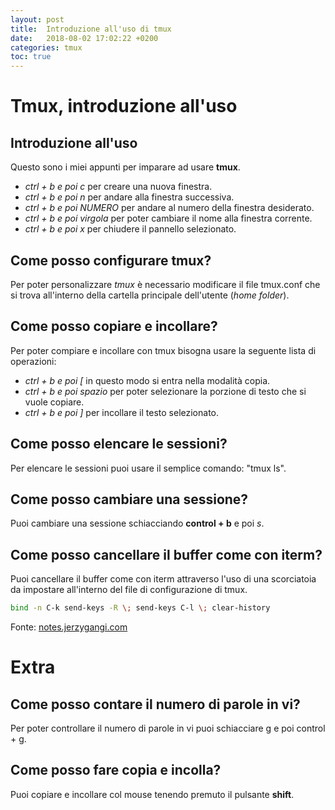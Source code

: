```yaml
---
layout: post
title:  Introduzione all'uso di tmux
date:   2018-08-02 17:02:22 +0200
categories: tmux
toc: true
---
```


# Tmux, introduzione all'uso

## Introduzione all'uso

Questo sono i miei appunti per imparare ad usare **tmux**.

- *ctrl + b e poi c* per creare una nuova finestra.
- *ctrl + b e poi n* per andare alla finestra successiva.
- *ctrl + b e poi NUMERO* per andare al numero della finestra desiderato.
- *ctrl + b e poi virgola* per poter cambiare il nome alla finestra corrente.
- *ctrl + b e poi x* per chiudere il pannello selezionato.

## Come posso configurare tmux?

Per poter personalizzare *tmux* è necessario modificare il file tmux.conf che si trova all'interno della cartella principale dell'utente (_home folder_).

## Come posso copiare e incollare?

Per poter compiare e incollare con tmux bisogna usare la seguente lista di operazioni:

- *ctrl + b e poi [* in questo modo si entra nella modalità copia.
- *ctrl + b e poi spazio* per poter selezionare la porzione di testo che si vuole copiare.
- *ctrl + b e poi ]* per incollare il testo selezionato.

## Come posso elencare le sessioni?

Per elencare le sessioni puoi usare il semplice comando: "tmux ls".

## Come posso cambiare una sessione?

Puoi cambiare una sessione schiacciando **control + b** e poi *s*.

## Come posso cancellare il buffer come con iterm?

Puoi cancellare il buffer come con iterm attraverso l'uso di una scorciatoia da impostare all'interno del file di configurazione di tmux.

```bash
bind -n C-k send-keys -R \; send-keys C-l \; clear-history
```

Fonte: [notes.jerzygangi.com](http://notes.jerzygangi.com/the-only-way-that-actually-works-to-clear-the-screen-in-tmux/)

# Extra

## Come posso contare il numero di parole in vi?

Per poter controllare il numero di parole in vi puoi schiacciare g e poi control + g.

## Come posso fare copia e incolla?

Puoi copiare e incollare col mouse tenendo premuto il pulsante **shift**.
